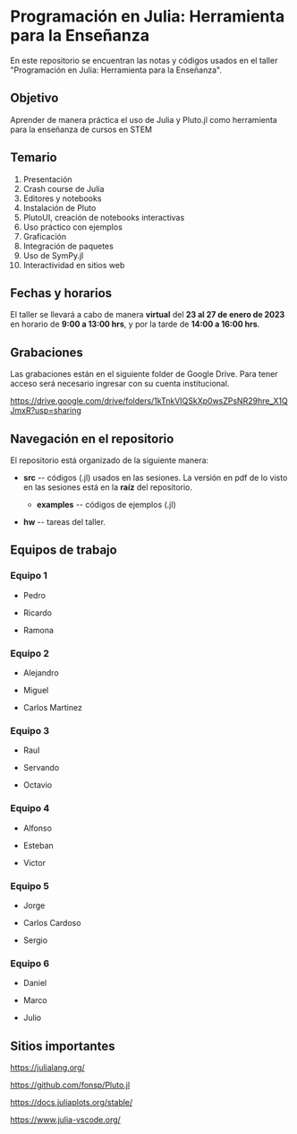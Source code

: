 # Programación en Julia: Herramienta para la Enseñanza

En este repositorio se encuentran las notas y códigos usados en el taller "Programación en Julia: Herramienta para la Enseñanza".

## Objetivo
Aprender de manera práctica el uso de Julia y Pluto.jl como herramienta para la enseñanza de cursos en STEM

## Temario
1.  Presentación
2.  Crash course de Julia
3.  Editores y notebooks
4.  Instalación de Pluto
5.  PlutoUI, creación de notebooks interactivas
6.  Uso práctico con ejemplos
7.  Graficación
8.  Integración de paquetes
9.  Uso de SymPy.jl
10.  Interactividad en sitios web


## Fechas y horarios
El taller se llevará a cabo de manera **virtual** del **23 al 27 de enero de 2023** en horario de **9:00 a 13:00 hrs**, y por la tarde de **14:00 a 16:00 hrs**.

## Grabaciones
Las grabaciones están en el siguiente folder de Google Drive.  Para tener acceso será necesario ingresar con su cuenta institucional.

https://drive.google.com/drive/folders/1kTnkVIQSkXp0wsZPsNR29hre_X1QJmxR?usp=sharing


## Navegación en el repositorio
El repositorio está organizado de la siguiente manera:

- **src** -- códigos (.jl) usados en las sesiones.  La versión en pdf de lo visto en las sesiones está en la **raíz** del repositorio.
    - **examples** -- códigos de ejemplos (.jl)

- **hw** -- tareas del taller.

## Equipos de trabajo

### Equipo 1

- Pedro

- Ricardo

- Ramona


### Equipo 2

- Alejandro

- Miguel

- Carlos Martinez


### Equipo 3

- Raul

- Servando

- Octavio


### Equipo 4

- Alfonso

- Esteban

- Victor


### Equipo 5

- Jorge

- Carlos Cardoso

- Sergio


### Equipo 6

- Daniel

- Marco

- Julio

## Sitios importantes
https://julialang.org/

https://github.com/fonsp/Pluto.jl

https://docs.juliaplots.org/stable/ 

https://www.julia-vscode.org/

